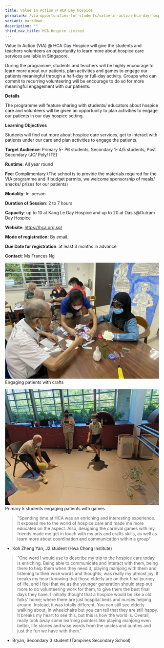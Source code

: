 ```yaml
---
title: Value In Action @ HCA Day Hospice
permalink: /via-opportunities-for-students/value-in-action-hca-day-hospice/
variant: markdown
description: ""
third_nav_title: HCA Hospice Limited
---
```

Value In Action (VIA) @ HCA Day Hospice will give the students and teachers volunteers an opportunity to learn more about hospice care services available in Singapore. 

During the programme, students and teachers will be highly encourage to learn more about our patients, plan activities and games to engage our patients meaningful through a half-day or full-day activity. Groups who can commit to recurring volunteering will be encourage to do so for more meaningful engagement with our patients.

**Details**

The programme will feature sharing with students/ educators about hospice care and volunteers will be given an opportunity to plan activities to engage our patients in our day hospice setting.

**Learning Objectives**

Students will find out more about hospice care services, get to interact with patients under our care and plan activities to engage the patients.

**Target Audience**: Primary 5- P6 students, Secondary 1- 4/5 students, Post Secondary (JC/ Poly/ ITE)

**Runtime**: All year round

**Fee**: Complimentary (The school is to provide the materials required for the VIA programme and if budget permits, we welcome sponsorship of meals/ snacks/ prizes for our patients)

**Modality**: In-person

**Duration of Session**: 2 to 7 hours

**Capacity**: up to 10 at Kang Le Day Hospice and up to 20 at Oasis@Outram Day Hospice

**Website**: https://hca.org.sg/

**Mode of registration:** By email.

**Due Date for registration**: at least 3 months in advance

**Contact**: Ms Frances Ng

![](/images/Photo1.jpg)
Engaging patients with crafts

![](/images/Photo2.jpg)
Primary 5 students engaging patients with games

> "Spending time at HCA was an enriching and interesting experience. It exposed me to the world of hospice care and made me more educated on the aspect. Also, designing the carnival games with my friends made me get in touch with my arts and crafts skills, as well as learn more about coordination and communication within a group" 

- Koh Zheng Yan, J2 student (Hwa Chong Institute)

> "One word I would use to describe my trip to the hospice care today is enriching. Being able to communicate and interact with them, being there to help them when they need it, playing mahjong with them and listening to their wise words and thoughts; was really my utmost joy. It breaks my heart knowing that those elderly are on their final journey of life, and I feel that we as the younger generation should step out more to do volunteering work for them, to give them the best final days they have. I initially thought that a hospice would be like a old folks' home; where there are just hospital beds and nurses helping around. Instead, it was totally different. You can still see elderly walking about, in wheelchairs but you can tell that they are still happy. It breaks my heart to see this, but this is how the world is. Overall, really took away some learning pointers like playing mahjong even better, life stories and wise words from the uncles and aunties and just the fun we have with them."
- Bryan, Secondary 3 student (Tampines Secondary School)
